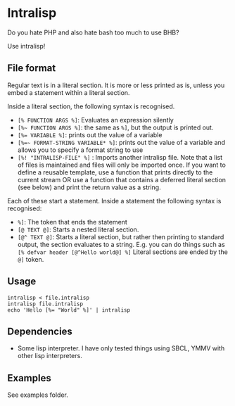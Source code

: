 # Intralisp

Do you hate PHP and also hate bash too much to use BHB?

Use intralisp!

## File format

Regular text is in a literal section. It is more or less printed as is, unless you embed a statement within a literal section.

Inside a literal section, the following syntax is recognised.

* `[% FUNCTION ARGS %]`: Evaluates an expression silently
* `[%~ FUNCTION ARGS %]`: the same as `%]`, but the output is printed out.
* `[%= VARIABLE %]`: prints out the value of a variable
* `[%=~ FORMAT-STRING VARIABLE* %]`: prints out the value of a variable and allows you to specify a format string to use
* `[%! "INTRALISP-FILE" %]` : Imports another intralisp file.
Note that a list of files is maintained and files will only be imported once.
If you want to define a reusable template, use a function that prints directly to the current stream OR use a function that contains a deferred literal section (see below) and print the return value as a string.

Each of these start a statement.
Inside a statement the following syntax is recognised:

* `%]`: The token that ends the statement
* `[@ TEXT @]`: Starts a nested literal section.
* `[@^ TEXT @]`: Starts a literal section, but rather then printing to standard output, the section evaluates to a string.
E.g. you can do things such as `[% defvar header [@^Hello world@] %]`
Literal sections are ended by the `@]` token.

## Usage 

```shell
intralisp < file.intralisp
intralisp file.intralisp
echo 'Hello [%= "World" %]' | intralisp
```

## Dependencies

* Some lisp interpreter.
I have only tested things using SBCL, YMMV with other lisp interpreters.

## Examples

See examples folder.
